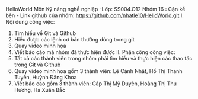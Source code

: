 HelloWorld
Môn Kỹ năng nghề nghiệp -Lớp: SS004.O12
Nhóm 16 : Cận kề bên - Link github của nhóm: https://github.com/nhatle10/HelloWorld.git
I. Nội dung công việc:
  1. Tìm hiểu về Git và Github
  2. Hiểu được các lệnh cơ bản thường dùng trong git
  3. Quay video minh họa
  4. Viết báo cáo mà nhóm đã thực hiện được
II. Phân công công việc:
  1. Tất cả các thành viên trong nhóm phải tìm hiểu và thực hiện các thao tác trong Git và Github
  2. Quay video minh họa gồm 3 thành viên: Lê Cảnh Nhật, Hồ Thị Thanh Tuyền, Huỳnh Đăng Khoa
  3. Viết báo cao gồm 3 thành viên: Cáp Thị Mỹ Duyên, Hoàng Thị Thu Hường, Hà Xuân Bắc
